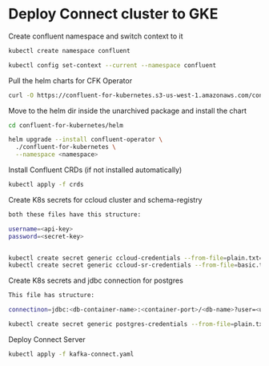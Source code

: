 # Deploy Connect cluster to GKE

Create confluent namespace and switch context to it

```sh
kubectl create namespace confluent

kubectl config set-context --current --namespace confluent
```


Pull the helm charts for CFK Operator 
```sh
curl -O https://confluent-for-kubernetes.s3-us-west-1.amazonaws.com/confluent-for-kubernetes-2.4.1.tar.gz
```

Move to the helm dir inside the unarchived package and install the chart

```sh
cd confluent-for-kubernetes/helm

helm upgrade --install confluent-operator \
  ./confluent-for-kubernetes \
  --namespace <namespace>
```

Install Confluent CRDs (if not installed automatically)

```sh
kubectl apply -f crds
```

Create K8s secrets for ccloud cluster and schema-registry

```sh 
both these files have this structure: 

username=<api-key>
password=<secret-key>


kubectl create secret generic ccloud-credentials --from-file=plain.txt=ccloud-credentials.txt  
kubectl create secret generic ccloud-sr-credentials --from-file=basic.txt=ccloud-sr-credentials.txt
```

Create K8s secrets and jdbc connection for postgres
```sh
This file has structure: 

connectinon=jdbc:<db-container-name>:<container-port>/<db-name>?user=<username>&password=<password>

kubectl create secret generic postgres-credentials --from-file=plain.txt=postgres-creds.txt  
```

Deploy Connect Server
```sh 
kubectl apply -f kafka-connect.yaml
```

